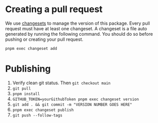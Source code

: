# Creating a pull request

We use [changesets](https://github.com/changesets/changesets) to manage the version of this package. Every pull request must have at least one changeset. A changeset is a file auto generated by running the following command. You should do so before pushing or creating your pull request.

```sh
pnpm exec changeset add
```

# Publishing

1. Verify clean git status. Then `git checkout main`
2. `git pull`
3. `pnpm install`
4. `GITHUB_TOKEN=yourGithubToken pnpm exec changeset version`
5. `git add . && git commit -m "VERSION NUMBER GOES HERE"`
6. `pnpm exec changeset publish`
7. `git push --follow-tags`
